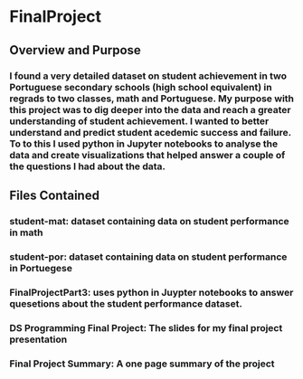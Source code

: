 # FinalProject
## Overview and Purpose
### I found a very detailed dataset on student achievement in two Portuguese secondary schools (high school equivalent) in regrads to two classes, math and Portuguese. My purpose with this project was to dig deeper into the data and reach a greater understanding of student achievement. I wanted to better understand and predict student acedemic success and failure. To to this I used python in Jupyter notebooks to analyse the data and create visualizations that helped answer a couple of the questions I had about the data.
## Files Contained
### student-mat: dataset containing data on student performance in math 
### student-por: dataset containing data on student performance in Portuegese
### FinalProjectPart3: uses python in Juypter notebooks to answer quesetions about the student performance dataset.
### DS Programming Final Project: The slides for my final project presentation
### Final Project Summary: A one page summary of the project
